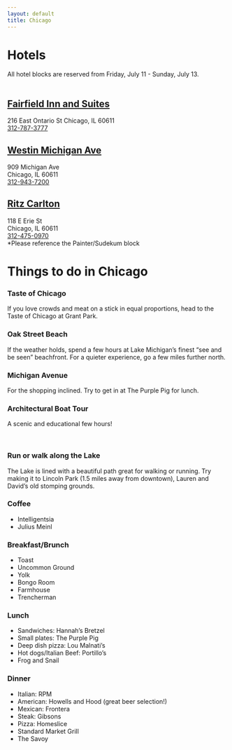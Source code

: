 ```yaml
---
layout: default
title: Chicago
---
```

<div class="col12">
	<h1>Hotels</h1>
	<div class="quiet">All hotel blocks are reserved from Friday, July 11 - Sunday, July 13.</div>
	<br>
	<div class="col12 keyline-all pad2 space-bottom">
		<h2><a href="http://www.marriott.com/meeting-event-hotels/group-corporate-travel/groupCorp.mi?resLinkData=Sudekum-Painter%20Wedding%5Echifd%60SPWSPWA%7CSPWSPWB%60199%60USD%60false%607/11/14%607/13/14%606/11/14">Fairfield Inn and Suites</a></h2>
		<div>216 East Ontario St Chicago, IL 60611</div>
		<a href="tel:312-787-3777">312-787-3777</a>
	</div>
	<div class="col12 keyline-all pad2 space-bottom">
		<h2><a href="http://www.thewestinmichiganavenue.com/">Westin Michigan Ave</a></h2>
		<div>909 Michigan Ave</div>
		<div>Chicago, IL 60611</div>
		<a href="tel:312-943-7200">312-943-7200</a>
	</div>
	<div class="col12 keyline-all pad2 space-bottom">
		<h2><a href="http://www.ritzcarlton.com/en/Default.htm">Ritz Carlton</a></h2>
		<div>118 E Erie St</div>
		<div>Chicago, IL 60611</div>
		<a href='tel:312-475-0970'>312-475-0970</a>
		<div>*Please reference the Painter/Sudekum block</div>
	</div>
</div>
<h1>Things to do in Chicago</h1>

<div class="keyline-all round">
  <div class="clearfix keyline-bottom">
    <div class="col3 pad2">
      <h3 class="small">Taste of Chicago</h3>
    </div>
    <div class="col9 pad2 keyline-left">
      <div class="">
        <p class="small">If you love crowds and meat on a stick in equal proportions, head to the Taste of Chicago at Grant Park.</p>
      </div>
    </div>
  </div>
  <div class="clearfix keyline-bottom">
    <div class="col3 pad2">
      <h3 class="small">Oak Street Beach</h3>
    </div>
    <div class="col9 pad2 keyline-left">
      <div class="">
        <p class="small">If the weather holds, spend a few hours at Lake Michigan’s finest “see and be seen” beachfront. For a quieter experience, go a few miles further north.</p>
      </div>
    </div>
  </div>
  <div class="clearfix keyline-bottom">
    <div class="col3 pad2">
      <h3 class="small">Michigan Avenue</h3>
    </div>
    <div class="col9 pad2 keyline-left">
      <div>
        <p class="small">For the shopping inclined. Try to get in at The Purple Pig for lunch.</p>
      </div>
    </div>
  </div>
  <div class="clearfix keyline-bottom">
    <div class="col3 pad2">
      <h3 class="small">Architectural Boat Tour</h3>
    </div>
    <div class="col9 pad2 keyline-left">
      <div>
        <p class="small">A scenic and educational few hours!</p>
        <br>
      </div>
    </div>
  </div>
  <div class="clearfix keyline-bottom">
    <div class="col3 pad2">
      <h3 class="small">Run or walk along the Lake</h3>
    </div>
    <div class="col9 pad2 keyline-left keyline-left">
      <div>
        <p class="small">The Lake is lined with a beautiful path great for walking or running. Try making it to Lincoln Park (1.5 miles away from downtown), Lauren and David’s old stomping grounds.</p>
      </div>
    </div>
  </div>
  <div class="clearfix keyline-bottom">
    <div class="col3 pad2">
      <h3 class="small">Coffee</h3>
    </div>
    <div class="col9 pad2 keyline-left">
      <div>
        <p class="small">
			<ul>
				<li>Intelligentsia</li>
				<li>Julius Meinl</li>
			</ul>
		</p>
      </div>
    </div>
  </div>
  <div class="clearfix keyline-bottom">
    <div class="col3 pad2">
      <h3 class="small">Breakfast/Brunch<span class='key'></span></h3>
    </div>
    <div class="col9 pad2  keyline-left">
      <div>
        <p class="small">
			<ul>
				<li>Toast</li>
				<li>Uncommon Ground</li>
				<li>Yolk</li>
				<li>Bongo Room</li>
				<li>Farmhouse</li>
				<li>Trencherman</li>
			</ul>
		</p>
      </div>
    </div>
  </div>
  <div class="clearfix keyline-bottom">
    <div class="col3 pad2">
      <h3 class="small">Lunch<span class='key'></span></h3>
    </div>
    <div class="col9 pad2 keyline-left">
      <div>
        <p class="small">
			<ul>
				<li>Sandwiches: Hannah’s Bretzel</li>
				<li>Small plates: The Purple Pig</li>
				<li>Deep dish pizza: Lou Malnati’s </li>
				<li>Hot dogs/Italian Beef: Portillo’s </li>
				<li>Frog and Snail</li>
			</ul>
		</p>
      </div>
    </div>
  </div>
  <div class="clearfix">
    <div class="col3 pad2">
      <h3 class="small">Dinner<span class='key'></span></h3>
    </div>
    <div class="col9 pad2  keyline-left">
      <div>
        <p class="small">
			<ul>
				<li>Italian: RPM</li>
				<li>American: Howells and Hood (great beer selection!)</li>
				<li>Mexican: Frontera</li>
				<li>Steak: Gibsons</li>
				<li>Pizza: Homeslice</li>
				<li>Standard Market Grill</li>
				<li>The Savoy</li>
			</ul>
		</p>
      </div>
    </div>
  </div>
</div>
<br>
<div id="map"></div>